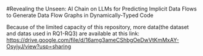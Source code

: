 #Revealing the Unseen: AI Chain on LLMs for Predicting Implicit Data Flows to Generate Data Flow Graphs in Dynamically-Typed Code

Because of the limited capacity of this repository, more data(the dataset and datas used in RQ1-RQ3) are available at this link: https://drive.google.com/file/d/16amg3ameCShbgOeDwVtKmMxAY-OsyjyJ/view?usp=sharing
